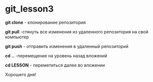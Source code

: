 # git_lesson3

**git clone** - клонирование репозитория

**git pull** -стянуть все изменения из удаленного репозитория на свой компьютер

**git push** - отправить изменения в удаленный репозиторий

**cd ..** -перемещение на уровень назад вложений

**cd LESSON** - переметиться далее во вложении

Хорошего дня!